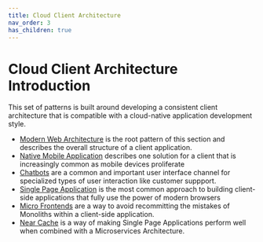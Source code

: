 ```yaml
---
title: Cloud Client Architecture
nav_order: 3
has_children: true
---
```

# Cloud Client Architecture Introduction

This set of patterns is built around developing a consistent client architecture that is compatible with a cloud-native application development style.

+ [Modern Web Architecture](Modern-Web-Architecture.md) is the root pattern of this section and describes the overall structure of a client application.
+ [Native Mobile Application](Native-Mobile-Application.md) describes one solution for a client that is increasingly common as mobile devices proliferate
+ [Chatbots](Chatbot.md) are a common and important user interface channel for specialized types of user interaction like customer suppport.
+ [Single Page Application](Single-Page-Application.md) is the most common approach to building client-side applications that fully use the power of modern browsers
+ [Micro Frontends](micro-frontends.md) are a way to avoid recommitting the mistakes of Monoliths within a client-side application.
+ [Near Cache](Near-Cache.md) is a way of making Single Page Applications perform well when combined with a Microservices Architecture.
